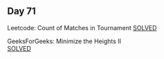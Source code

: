 ## Day 71

Leetcode: Count of Matches in Tournament 
[SOLVED](https://leetcode.com/problems/count-of-matches-in-tournament/description/)

GeeksForGeeks: Minimize the Heights II  
[SOLVED](https://www.geeksforgeeks.org/problems/minimize-the-heights3351/1)